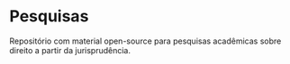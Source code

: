 # Pesquisas
Repositório com material open-source para pesquisas acadêmicas sobre direito a partir da jurisprudência.
